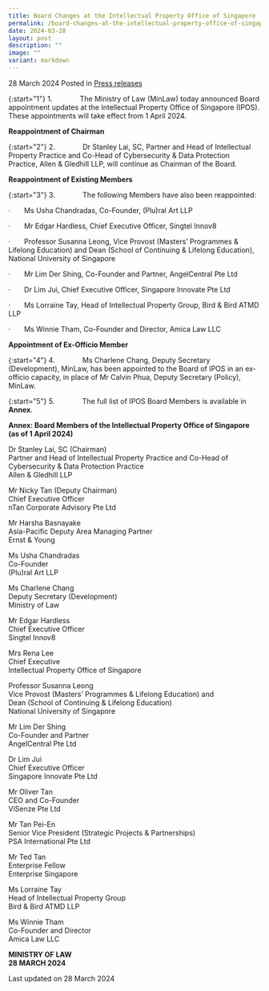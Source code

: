 ```yaml
---
title: Board Changes at the Intellectual Property Office of Singapore
permalink: /board-changes-at-the-intellectual-property-office-of-singapore/
date: 2024-03-28
layout: post
description: ""
image: ""
variant: markdown
---
```

28 March 2024 Posted in [Press releases](/news/press-releases)

{:start="1"}
1.&nbsp;&nbsp;&nbsp;&nbsp;&nbsp;&nbsp;&nbsp;&nbsp;&nbsp;&nbsp;&nbsp;&nbsp;&nbsp; The Ministry of Law (MinLaw) today announced Board appointment updates at the Intellectual Property Office of Singapore (IPOS). These appointments will take effect from 1 April 2024.

**Reappointment of Chairman**

{:start="2"}
2.&nbsp;&nbsp;&nbsp;&nbsp;&nbsp;&nbsp;&nbsp;&nbsp;&nbsp;&nbsp;&nbsp;&nbsp;&nbsp; Dr Stanley Lai, SC, Partner and Head of Intellectual Property Practice and Co-Head of Cybersecurity &amp; Data Protection Practice, Allen &amp; Gledhill LLP, will continue as Chairman of the Board.

**Reappointment of Existing Members**

{:start="3"}
3.&nbsp;&nbsp;&nbsp;&nbsp;&nbsp;&nbsp;&nbsp;&nbsp;&nbsp;&nbsp;&nbsp;&nbsp;&nbsp; The following Members have also been reappointed:

·&nbsp;&nbsp;&nbsp;&nbsp;&nbsp;&nbsp; Ms Usha Chandradas, Co-Founder, (Plu)ral Art LLP

·&nbsp;&nbsp;&nbsp;&nbsp;&nbsp;&nbsp; Mr Edgar Hardless, Chief Executive Officer, Singtel Innov8

·&nbsp;&nbsp;&nbsp;&nbsp;&nbsp;&nbsp; Professor Susanna Leong, Vice Provost (Masters’ Programmes &amp; Lifelong Education) and Dean (School of Continuing &amp; Lifelong Education), National University of Singapore

·&nbsp;&nbsp;&nbsp;&nbsp;&nbsp;&nbsp; Mr Lim Der Shing, Co-Founder and Partner, AngelCentral Pte Ltd

·&nbsp;&nbsp;&nbsp;&nbsp;&nbsp;&nbsp; Dr Lim Jui, Chief Executive Officer, Singapore Innovate Pte Ltd

·&nbsp;&nbsp;&nbsp;&nbsp;&nbsp;&nbsp; Ms Lorraine Tay, Head of Intellectual Property Group, Bird &amp; Bird ATMD LLP

·&nbsp;&nbsp;&nbsp;&nbsp;&nbsp;&nbsp; Ms Winnie Tham, Co-Founder and Director, Amica Law LLC

**Appointment of Ex-Officio Member**

{:start="4"}
4.&nbsp;&nbsp;&nbsp;&nbsp;&nbsp;&nbsp;&nbsp;&nbsp;&nbsp;&nbsp;&nbsp;&nbsp;&nbsp; Ms Charlene Chang, Deputy Secretary (Development), MinLaw, has been appointed to the Board of IPOS in an ex-officio capacity, in place of Mr Calvin Phua, Deputy Secretary (Policy), MinLaw.

{:start="5"}
5.&nbsp;&nbsp;&nbsp;&nbsp;&nbsp;&nbsp;&nbsp;&nbsp;&nbsp;&nbsp;&nbsp;&nbsp;&nbsp; The full list of IPOS Board Members is available in **Annex**.


**Annex: Board Members of the Intellectual Property Office of Singapore (as of 1 April 2024)**

Dr Stanley Lai, SC (Chairman)<br>
Partner and Head of Intellectual Property Practice and Co-Head of Cybersecurity &amp; Data Protection Practice<br>
Allen &amp; Gledhill LLP<br>

Mr Nicky Tan (Deputy Chairman)<br>
Chief Executive Officer<br>
nTan Corporate Advisory Pte Ltd<br>

Mr Harsha Basnayake<br>
Asia-Pacific Deputy Area Managing Partner<br>
Ernst &amp; Young<br>

Ms Usha Chandradas<br>
Co-Founder<br>
(Plu)ral Art LLP<br>

Ms Charlene Chang<br>
Deputy Secretary (Development)<br>
Ministry of Law<br>

Mr Edgar Hardless<br>
Chief Executive Officer<br>
Singtel Innov8<br>

Mrs Rena Lee<br>
Chief Executive<br>
Intellectual Property Office of Singapore<br>

Professor Susanna Leong<br>
Vice Provost (Masters’ Programmes &amp; Lifelong Education) and<br>
Dean (School of Continuing &amp; Lifelong Education)<br>
National University of Singapore<br>

Mr Lim Der Shing<br>
Co-Founder and Partner<br>
AngelCentral Pte Ltd<br>

Dr Lim Jui<br>
Chief Executive Officer<br>
Singapore Innovate Pte Ltd<br>

Mr Oliver Tan<br>
CEO and Co-Founder<br>
ViSenze Pte Ltd<br>

Mr Tan Pei-En<br>
Senior Vice President (Strategic Projects &amp; Partnerships)<br>
PSA International Pte Ltd<br>

Mr Ted Tan<br>
Enterprise Fellow<br>
Enterprise Singapore<br>

Ms Lorraine Tay<br>
Head of Intellectual Property Group<br>
Bird &amp; Bird ATMD LLP<br>

Ms Winnie Tham<br>
Co-Founder and Director<br>
Amica Law LLC<br>

**MINISTRY OF LAW**  
**28 MARCH 2024**

Last updated on 28 March 2024